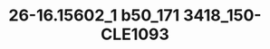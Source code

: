 ---
title: 26-16.15602_1 b50_171 3418_150-CLE1093
image: 26-16.15602_1 b50_171 3418_150-CLE1093.jpg
brand: outlet-sposo
layout: vestito
---